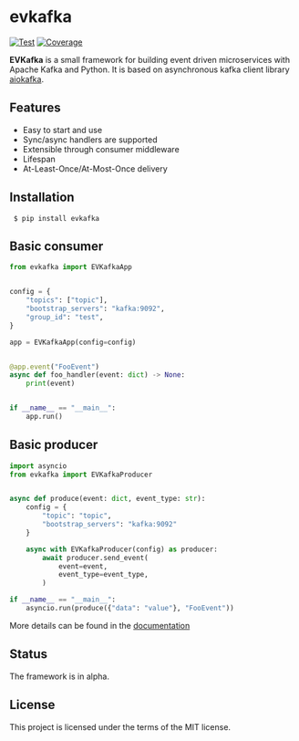 # evkafka
[![Test](https://github.com/theleharo/evkafka/actions/workflows/test.yml/badge.svg)](https://github.com/theleharo/evkafka/actions/workflows/test.yml)
[![Coverage](https://coverage-badge.samuelcolvin.workers.dev/theleharo/evkafka.svg)](https://coverage-badge.samuelcolvin.workers.dev/redirect/theleharo/evkafka)

**EVKafka** is a small framework for building event driven 
microservices with Apache Kafka and Python.
It is based on asynchronous kafka client library 
[aiokafka](https://aiokafka.readthedocs.io/en/stable/).

## Features

- Easy to start and use
- Sync/async handlers are supported
- Extensible through consumer middleware
- Lifespan
- At-Least-Once/At-Most-Once delivery

## Installation

     $ pip install evkafka

## Basic consumer
```python
from evkafka import EVKafkaApp


config = {
    "topics": ["topic"],
    "bootstrap_servers": "kafka:9092",
    "group_id": "test",
}

app = EVKafkaApp(config=config)


@app.event("FooEvent")
async def foo_handler(event: dict) -> None:
    print(event)


if __name__ == "__main__":
    app.run()
```

## Basic producer
```python
import asyncio
from evkafka import EVKafkaProducer


async def produce(event: dict, event_type: str):
    config = {
        "topic": "topic", 
        "bootstrap_servers": "kafka:9092"
    }

    async with EVKafkaProducer(config) as producer:
        await producer.send_event(
            event=event,
            event_type=event_type,
        )

if __name__ == "__main__":
    asyncio.run(produce({"data": "value"}, "FooEvent"))
```

More details can be found in the [documentation](https://evkafka.readthedocs.io/)


## Status

The framework is in alpha.

## License

This project is licensed under the terms of the  MIT license.
